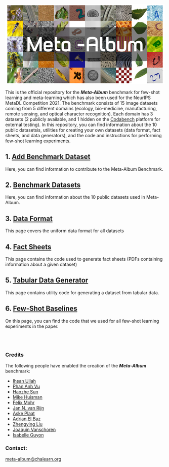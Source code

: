 ![Meta-Album cover image](Github-cover.png)

This is the official repository for the ***Meta-Album*** benchmark for few-shot learning and meta-learning which has also been used for the NeurIPS MetaDL Competition 2021. The benchmark consists of 15 image datasets coming from 5 different domains (ecology, bio-medicine, manufacturing, remote sensing, and optical character recognition). Each domain has 3 datasets (2 publicly available, and 1 hidden on the [Codabench](https://www.codabench.org/) platform for external testing). In this repository, you can find information about the 10 public datasetsis, utilities for creating your own datasets (data format, fact sheets, and data generators), and the code and instructions for performing few-shot learning experiments.  


## 1.   [Add Benchmark Dataset](AddBenchmarkDataset/)

Here, you can find information to contribute to the Meta-Album Benchmark.

## 2.   [Benchmark Datasets](BenchmarkDatasets/)

Here, you can find information about the 10 public datasets used in Meta-Album.

## 3.   [Data Format](DataFormat/)
This page covers the uniform data format for all datasets

## 4.   [Fact Sheets](FactSheets/)
This page contains the code used to generate fact sheets (PDFs containing information about a given dataset)

## 5.   [Tabular Data Generator](GenerateTabularData/)
This page contains utility code for generating a dataset from tabular data. 

## 6.   [Few-Shot Baselines](FewShotBaselines/)
On this page, you can find the code that we used for all few-shot learning experiments in the paper. 


<br><br>
### Credits
The following people have enabled the creation of the ***Meta-Album*** benchmark:
- [Ihsan Ullah](https://github.com/ihsanullah2131)
- [Phan Anh Vu](https://github.com/phanav)
- [Haozhe Sun](https://github.com/SunHaozhe)
- [Mike Huisman](https://www.universiteitleiden.nl/en/staffmembers/mike-huisman)
- [Felix Mohr](https://github.com/fmohr)
- [Jan N. van Rijn](https://www.universiteitleiden.nl/en/staffmembers/jan-van-rijn)
- [Aske Plaat](https://www.universiteitleiden.nl/en/staffmembers/aske-plaat)
- [Adrian El Baz](https://fr.linkedin.com/in/adrian-el-baz)
- [Zhengying Liu](https://github.com/zhengying-liu)
- [Joaquin Vanschoren](https://www.tue.nl/en/research/researchers/joaquin-vanschoren/)
- [Isabelle Guyon](https://guyon.chalearn.org/)


### Contact: 
meta-album@chalearn.org
